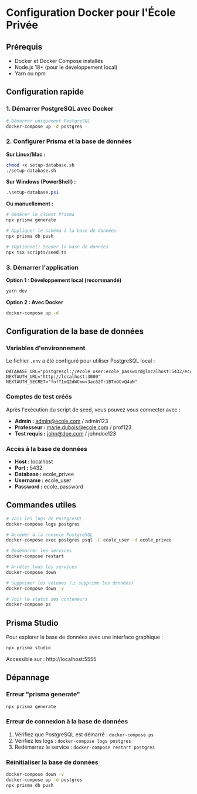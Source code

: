 # Configuration Docker pour l'École Privée

## Prérequis

- Docker et Docker Compose installés
- Node.js 18+ (pour le développement local)
- Yarn ou npm

## Configuration rapide

### 1. Démarrer PostgreSQL avec Docker

```bash
# Démarrer uniquement PostgreSQL
docker-compose up -d postgres
```

### 2. Configurer Prisma et la base de données

**Sur Linux/Mac :**
```bash
chmod +x setup-database.sh
./setup-database.sh
```

**Sur Windows (PowerShell) :**
```powershell
.\setup-database.ps1
```

**Ou manuellement :**
```bash
# Générer le client Prisma
npx prisma generate

# Appliquer le schéma à la base de données
npx prisma db push

# (Optionnel) Seeder la base de données
npx tsx scripts/seed.ts
```

### 3. Démarrer l'application

**Option 1 : Développement local (recommandé)**
```bash
yarn dev
```

**Option 2 : Avec Docker**
```bash
docker-compose up -d
```

## Configuration de la base de données

### Variables d'environnement

Le fichier `.env` a été configuré pour utiliser PostgreSQL local :

```env
DATABASE_URL="postgresql://ecole_user:ecole_password@localhost:5432/ecole_privee"
NEXTAUTH_URL="http://localhost:3000"
NEXTAUTH_SECRET="fnfT1mQ2dWCmwv3ac62Tr1BTmGCvQ4aN"
```

### Comptes de test créés

Après l'exécution du script de seed, vous pouvez vous connecter avec :

- **Admin :** admin@ecole.com / admin123
- **Professeur :** marie.dubois@ecole.com / prof123
- **Test requis :** john@doe.com / johndoe123

### Accès à la base de données

- **Host :** localhost
- **Port :** 5432
- **Database :** ecole_privee
- **Username :** ecole_user
- **Password :** ecole_password

## Commandes utiles

```bash
# Voir les logs de PostgreSQL
docker-compose logs postgres

# Accéder à la console PostgreSQL
docker-compose exec postgres psql -U ecole_user -d ecole_privee

# Redémarrer les services
docker-compose restart

# Arrêter tous les services
docker-compose down

# Supprimer les volumes (⚠️ supprime les données)
docker-compose down -v

# Voir le statut des conteneurs
docker-compose ps
```

## Prisma Studio

Pour explorer la base de données avec une interface graphique :

```bash
npx prisma studio
```

Accessible sur : http://localhost:5555

## Dépannage

### Erreur "prisma generate"
```bash
npx prisma generate
```

### Erreur de connexion à la base de données
1. Vérifiez que PostgreSQL est démarré : `docker-compose ps`
2. Vérifiez les logs : `docker-compose logs postgres`
3. Redémarrez le service : `docker-compose restart postgres`

### Réinitialiser la base de données
```bash
docker-compose down -v
docker-compose up -d postgres
npx prisma db push
```
